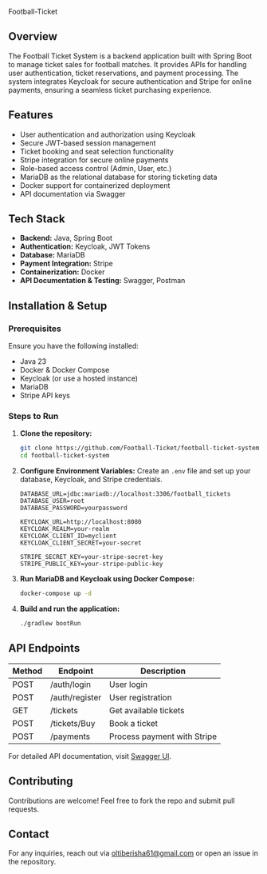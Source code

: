 Football-Ticket

## Overview
The Football Ticket System is a backend application built with Spring Boot to manage ticket sales for football matches. It provides APIs for handling user authentication, ticket reservations, and payment processing. The system integrates Keycloak for secure authentication and Stripe for online payments, ensuring a seamless ticket purchasing experience.

## Features
- User authentication and authorization using Keycloak
- Secure JWT-based session management
- Ticket booking and seat selection functionality
- Stripe integration for secure online payments
- Role-based access control (Admin, User, etc.)
- MariaDB as the relational database for storing ticketing data
- Docker support for containerized deployment
- API documentation via Swagger

## Tech Stack
- **Backend:** Java, Spring Boot
- **Authentication:** Keycloak, JWT Tokens
- **Database:** MariaDB
- **Payment Integration:** Stripe
- **Containerization:** Docker
- **API Documentation & Testing:** Swagger, Postman

## Installation & Setup

### Prerequisites
Ensure you have the following installed:
- Java 23
- Docker & Docker Compose
- Keycloak (or use a hosted instance)
- MariaDB
- Stripe API keys

### Steps to Run
1. **Clone the repository:**
   ```bash
   git clone https://github.com/Football-Ticket/football-ticket-system.git
   cd football-ticket-system
   ```
2. **Configure Environment Variables:**
   Create an `.env` file and set up your database, Keycloak, and Stripe credentials.
   ```env
   DATABASE_URL=jdbc:mariadb://localhost:3306/football_tickets
   DATABASE_USER=root
   DATABASE_PASSWORD=yourpassword

   KEYCLOAK_URL=http://localhost:8080
   KEYCLOAK_REALM=your-realm
   KEYCLOAK_CLIENT_ID=myclient
   KEYCLOAK_CLIENT_SECRET=your-secret

   STRIPE_SECRET_KEY=your-stripe-secret-key
   STRIPE_PUBLIC_KEY=your-stripe-public-key
   ```
3. **Run MariaDB and Keycloak using Docker Compose:**
   ```bash
   docker-compose up -d
   ```
4. **Build and run the application:**
   ```bash
   ./gradlew bootRun
   ```

## API Endpoints
| Method | Endpoint | Description |
|--------|---------|-------------|
| POST   | /auth/login | User login |
| POST   | /auth/register | User registration |
| GET    | /tickets | Get available tickets |
| POST   | /tickets/Buy | Book a ticket |
| POST   | /payments | Process payment with Stripe |

For detailed API documentation, visit [Swagger UI](http://localhost:3000/football-ticket/swagger-ui.html).


## Contributing
Contributions are welcome! Feel free to fork the repo and submit pull requests.

## Contact
For any inquiries, reach out via oltiberisha61@gmail.com or open an issue in the repository.




